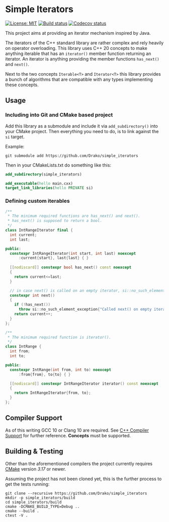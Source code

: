 # Simple Iterators

[![License: MIT](https://img.shields.io/badge/License-MIT-yellow.svg)](https://opensource.org/licenses/MIT)
[![Build status](https://github.com/Drako/simple_iterators/workflows/build-and-test/badge.svg)](https://github.com/Drako/simple_iterators/actions?query=workflow:build-and-test)
[![Codecov status](https://codecov.io/gh/Drako/simple_iterators/branch/master/graph/badge.svg)](https://codecov.io/gh/Drako/simple_iterators/branch/master)

This project aims at providing an iterator mechanism inspired by Java.

The iterators of the C++ standard library are rather complex and rely heavily on operator overloading.
This library uses C++ 20 concepts to make anything iterable that has an `iterator()` member function returning
an iterator. An iterator is anything providing the member functions `has_next()` and `next()`.

Next to the two concepts `Iterable<T>` and `Iterator<T>` this library provides a bunch of algorithms
that are compatible with any types implementing these concepts.

## Usage

### Including into Git and CMake based project

Add this library as a submodule and include it via `add_subdirectory()`
into your CMake project.
Then everything you need to do, is to link against the `si` target.

Example:
```shell
git submodule add https://github.com/Drako/simple_iterators
```

Then in your CMakeLists.txt do something like this:
```cmake
add_subdirectory(simple_iterators)

add_executable(hello main.cxx)
target_link_libraries(hello PRIVATE si)
```

### Defining custom iterables

```cpp
/**
 * The minimum required functions are has_next() and next().
 * has_next() is supposed to return a bool.
 */
class IntRangeIterator final {
  int current;
  int last;

public:
  constexpr IntRangeIterator(int start, int last) noexcept
      :current{start}, last{last} { }
      
  [[nodiscard]] constexpr bool has_next() const noexcept
  {
    return current<=last;
  }

  // in case next() is called on an empty iterator, si::no_such_element_exception should be thrown.
  constexpr int next()
  {
    if (!has_next())
      throw si::no_such_element_exception{"Called next() on empty iterator."};
    return current++;
  }
};

/**
 * The minimum required function is iterator().
 */
class IntRange {
  int from;
  int to;

public:
  constexpr IntRange(int from, int to) noexcept
      :from{from}, to{to} { }

  [[nodiscard]] constexpr IntRangeIterator iterator() const noexcept
  {
    return IntRangeIterator{from, to};
  }
};
```

## Compiler Support

As of this writing GCC 10 or Clang 10 are required.
See [C++ Compiler Support](https://en.cppreference.com/w/cpp/compiler_support)
for further reference. **Concepts** must be supported.

## Building & Testing

Other than the aforementioned compilers
the project currently requires [CMake](https://cmake.org/download/) version *3.17* or newer.

Assuming the project has not been cloned yet, this is the further process to get the tests running:

```shell
git clone --recursive https://github.com/Drako/simple_iterators
mkdir -p simple_iterators/build
cd simple_iterators/build
cmake -DCMAKE_BUILD_TYPE=Debug ..
cmake --build .
ctest -V .
```
